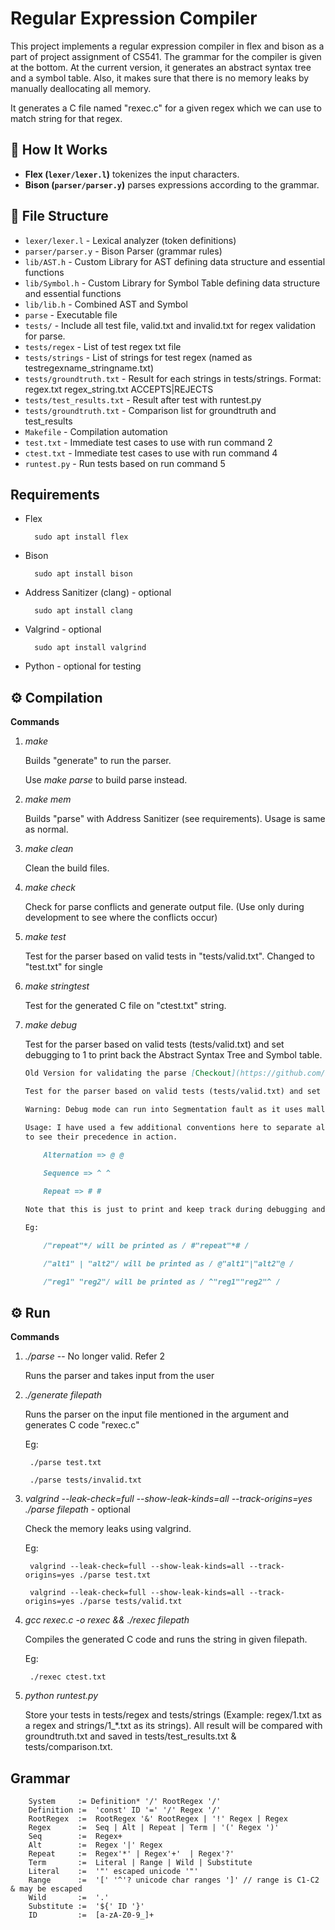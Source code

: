 # Regular Expression Compiler

This project implements a regular expression compiler in flex and bison as a part of project assignment of CS541. The grammar for the compiler is
given at the bottom. At the current version, it generates an abstract syntax tree and a symbol table. Also, it makes sure that there is no memory leaks by
manually deallocating all memory.

It generates a C file named "rexec.c" for a given regex which we can use to match string for that regex.


## 📝 How It Works
- **Flex (`lexer/lexer.l`)** tokenizes the input characters.
- **Bison (`parser/parser.y`)** parses expressions according to the grammar.

## 📂 File Structure
- `lexer/lexer.l` - Lexical analyzer (token definitions)
- `parser/parser.y` - Bison Parser (grammar rules)
- `lib/AST.h` - Custom Library for AST defining data structure and essential functions
- `lib/Symbol.h` - Custom Library for Symbol Table defining data structure and essential functions
- `lib/lib.h` - Combined AST and Symbol
- `parse` - Executable file
- `tests/` - Include all test file, valid.txt and invalid.txt for regex validation for parse.
- `tests/regex` - List of test regex txt file
- `tests/strings` - List of strings for test regex (named as testregexname_stringname.txt)
- `tests/groundtruth.txt` - Result for each strings in tests/strings. Format: regex.txt regex_string.txt ACCEPTS|REJECTS
- `tests/test_results.txt` - Result after test with runtest.py
- `tests/groundtruth.txt` - Comparison list for groundtruth and test_results
- `Makefile` - Compilation automation
- `test.txt` - Immediate test cases to use with run command 2
- `ctest.txt` - Immediate test cases to use with run command 4
- `runtest.py` - Run tests based on run command 5

## Requirements

- Flex

        sudo apt install flex

- Bison

        sudo apt install bison

- Address Sanitizer (clang) - optional

        sudo apt install clang

- Valgrind - optional

        sudo apt install valgrind

- Python - optional for testing

## ⚙️ Compilation

**Commands**

1. *make*

    Builds "generate" to run the parser.

    Use *make parse* to build parse instead.

2. *make mem*

    Builds "parse" with Address Sanitizer (see requirements). Usage is same as normal.

2. *make clean*

    Clean the build files.

3. *make check*

    Check for parse conflicts and generate output file. (Use only during development to see where the conflicts occur)
    
4. *make test*

    Test for the parser based on valid tests in "tests/valid.txt". Changed to "test.txt" for single

5. *make stringtest*

    Test for the generated C file on "ctest.txt" string.
    
6. *make debug*

    Test for the parser based on valid tests (tests/valid.txt) and set debugging to 1 to print back the Abstract Syntax Tree and Symbol table.

    
    ```markdown
    Old Version for validating the parse [Checkout](https://github.com/ionep/compiler/commit/364f7f9cf1b2ac050de0462a0f3233b00d3210f9)
    
    Test for the parser based on valid tests (tests/valid.txt) and set debugging to 1 to print back the parsed contents.

    Warning: Debug mode can run into Segmentation fault as it uses malloc to see how parser is reading the input and is continuously allocating memory. So, make sure you are not running large files here (use make test instead)

    Usage: I have used a few additional conventions here to separate alternation, sequence and repeat. It helps
    to see their precedence in action.

        Alternation => @ @
        
        Sequence => ^ ^

        Repeat => # #
    
    Note that this is just to print and keep track during debugging and doesn't affect the actual parsing of the regular expression.
    
    Eg:

        /"repeat"*/ will be printed as / #"repeat"*# /

        /"alt1" | "alt2"/ will be printed as / @"alt1"|"alt2"@ /

        /"reg1" "reg2"/ will be printed as / ^"reg1""reg2"^ /
    ```


## ⚙️ Run

**Commands**


1. *./parse* -- No longer valid. Refer 2

    Runs the parser and takes input from the user

2. *./generate filepath*

    Runs the parser on the input file mentioned in the argument and generates C code "rexec.c"

    Eg: 
        
        ./parse test.txt

        ./parse tests/invalid.txt

3. *valgrind --leak-check=full --show-leak-kinds=all --track-origins=yes ./parse filepath* - optional

    Check the memory leaks using valgrind.

    Eg:

        valgrind --leak-check=full --show-leak-kinds=all --track-origins=yes ./parse test.txt

        valgrind --leak-check=full --show-leak-kinds=all --track-origins=yes ./parse tests/valid.txt

4. *gcc rexec.c -o rexec && ./rexec filepath* 

    Compiles the generated C code and runs the string in given filepath.

    Eg: 
        
        ./rexec ctest.txt

5. *python runtest.py*

    Store your tests in tests/regex and tests/strings (Example: regex/1.txt as a regex and strings/1_*.txt as its strings). All result will be compared with groundtruth.txt and saved in tests/test_results.txt & tests/comparison.txt.

## Grammar

        System     := Definition* '/' RootRegex '/'
        Definition :=  'const' ID '=' '/' Regex '/'
        RootRegex  :=  RootRegex '&' RootRegex | '!' Regex | Regex
        Regex      :=  Seq | Alt | Repeat | Term | '(' Regex ')'
        Seq        :=  Regex+
        Alt        :=  Regex '|' Regex
        Repeat     :=  Regex'*' | Regex'+'  | Regex'?'
        Term       :=  Literal | Range | Wild | Substitute
        Literal    :=  '"' escaped unicode '"' 
        Range      :=  '[' '^'? unicode char ranges ']' // range is C1-C2 & may be escaped
        Wild       :=  '.'
        Substitute :=  '${' ID '}'
        ID         :=  [a-zA-Z0-9_]+